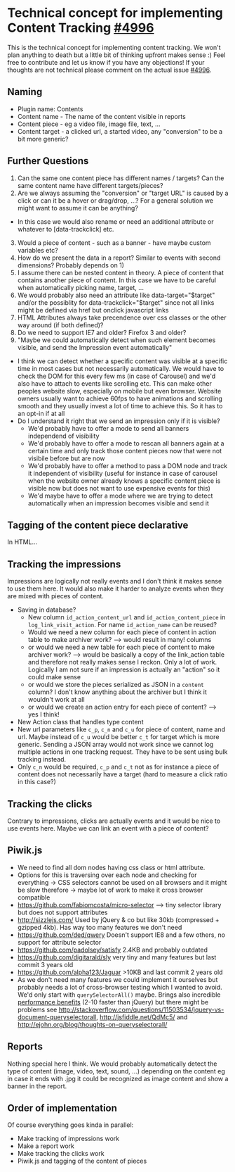 # Technical concept for implementing Content Tracking [#4996](#4996)

This is the technical concept for implementing content tracking. We won't plan anything to death but a little bit of thinking upfront makes sense :) Feel free to contribute and let us know if you have any objections! If your thoughts are not technical please comment on the actual issue [#4996](#4996).

## Naming
* Plugin name: Contents
* Content name - The name of the content visible in reports
* Content piece - eg a video file, image file, text, ...
* Content target - a clicked url, a started video, any "conversion" to be a bit more generic?

## Further Questions
1. Can the same one content piece has different names / targets? Can the same content name have different targets/pieces?
2. Are we always assuming the "conversion" or "target URL" is caused by a click or can it be a hover or drag/drop, ...? For a general solution we might want to assume it can be anything?
  * In this case we would also rename or need an additional attribute or whatever to [data-trackclick] etc.
3. Would a piece of content - such as a banner - have maybe custom variables etc?
4. How do we present the data in a report? Similar to events with second dimensions? Probably depends on 1)
5. I assume there can be nested content in theory. A piece of content that contains another piece of content. In this case we have to be careful when automatically picking name, target, ...
6. We would probably also need an attribute like data-target="$target" and/or the possiblity for data-trackclick="$target" since not all links might be defined via href but onclick javascript links
7. HTML Attributes always take precendence over css classes or the other way around (if both defined)?
8. Do we need to support IE7 and older? Firefox 3 and older?
9. "Maybe we could automatically detect when such element becomes visible, and send the Impression event automatically"
  * I think we can detect whether a specific content was visible at a specific time in most cases but not necessarily automatically. We would have to check the DOM for this every few ms (in case of Carousel) and we'd also have to attach to events like scrolling etc. This can make other peoples website slow, especially on mobile but even browser. Website owners usually want to achieve 60fps to have animations and scrolling smooth and they usually invest a lot of time to achieve this. So it has to an opt-in if at all
  * Do I understand it right that we send an impression only if it is visible?
    * We'd probably have to offer a mode to send all banners independend of visibility
    * We'd probably have to offer a mode to rescan all banners again at a certain time and only track those content pieces now that were not visibile before but are now
    * We'd probably have to offer a method to pass a DOM node and track it independent of visibility (useful for instance in case of carousel when the website owner already knows a specific content piece is visible now but does not want to use expensive events for this)
    * We'd maybe have to offer a mode where we are trying to detect automatically when an impression becomes visible and send it

## Tagging of the content piece declarative
In HTML...

## Tracking the impressions
Impressions are logically not really events and I don't think it makes sense to use them here. It would also make it harder to analyze events when they are mixed with pieces of content.

* Saving in database?
  * New column `id_action_content_url` and `id_action_content_piece` in `log_link_visit_action`. For name `id_action_name` can be reused?
  * Would we need a new column for each piece of content in action table to make archiver work? --> would result in many! columns
  * or would we need a new table for each piece of content to make archiver work? --> would be basically a copy of the link_action table and therefore not really makes sense I reckon. Only a lot of work. Logically I am not sure if an impression is actually an "action" so it could make sense
  * or would we store the pieces serialized as JSON in a `content` column? I don't know anything about the archiver but I think it wouldn't work at all
  * or would we create an action entry for each piece of content? --> yes I think! 
* New Action class that handles type content
* New url parameters like `c_p`, `c_n` and `c_u` for piece of content, name and url. Maybe instead of `c_u` would be better `c_t` for target which is more generic. Sending a JSON array would not work since we cannot log multiple actions in one tracking request. They have to be sent using bulk tracking instead.
* Only `c_n` would be required, `c_p` and `c_t` not as for instance a piece of content does not necessarily have a target (hard to measure a click ratio in this case?)


## Tracking the clicks
Contrary to impressions, clicks are actually events and it would be nice to use events here. Maybe we can link an event with a piece of content?

## Piwik.js
* We need to find all dom nodes having css class or html attribute.
 * Options for this is traversing over each node and checking for everything -> CSS selectors cannot be used on all browsers and it might be slow therefore -> maybe lot of work to make it cross browser compatible
 * https://github.com/fabiomcosta/micro-selector --> tiny selector library but does not support attributes
 * http://sizzlejs.com/ Used by jQuery & co but like 30kb (compressed + gzipped 4kb). Has way too many features we don't need
 * https://github.com/ded/qwery Doesn't support IE8 and a few others, no support for attribute selector
 * https://github.com/padolsey/satisfy 2.4KB and probably outdated
 * https://github.com/digitarald/sly very tiny and many features but last commit 3 years old
 * https://github.com/alpha123/Jaguar >10KB and last commit 2 years old
 * As we don't need many features we could implement it ourselves but probably needs a lot of cross-browser testing which I wanted to avoid. We'd only start with `querySelectorAll()` maybe. Brings also incredible [performance benefits](http://jsperf.com/jquery-vs-native-selector-and-element-style/2) (2-10 faster than jQuery) but there might be problems see http://stackoverflow.com/questions/11503534/jquery-vs-document-queryselectorall, http://jsfiddle.net/QdMc5/ and http://ejohn.org/blog/thoughts-on-queryselectorall/

## Reports
Nothing special here I think. We would probably automatically detect the type of content (image, video, text, sound, ...) depending on the content eg in case it ends with .jpg it could be recognized as image content and show a banner in the report.


## Order of implementation
Of course everything goes kinda in parallel:

* Make tracking of impressions work
* Make a report work
* Make tracking the clicks work
* Piwik.js and tagging of the content of pieces
